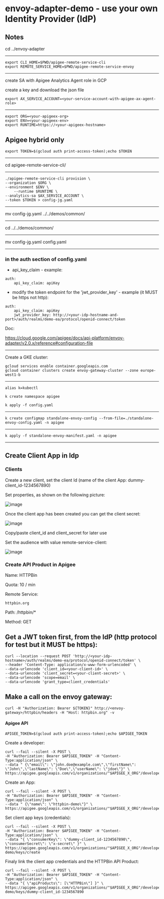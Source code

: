 # envoy-adapter-demo - use your own Identity Provider (IdP)

## Notes

cd ../envoy-adapter

---

	export CLI_HOME=$PWD/apigee-remote-service-cli
	export REMOTE_SERVICE_HOME=$PWD/apigee-remote-service-envoy

---

create SA with Apigee Analytics Agent role in GCP

create a key and download the json file

	export AX_SERVICE_ACCOUNT=<your-service-account-with-apigee-ax-agent-role>

---

	export ORG=<your-apigeex-org>
	export ENV=<your-apigeex-env>
	export RUNTIME=https://<your-apigeex-hostname>

## Apigee hybrid only

	export TOKEN=$(gcloud auth print-access-token);echo $TOKEN

---

cd apigee-remote-service-cli/

---

	./apigee-remote-service-cli provision \
	--organization $ORG \
	--environment $ENV \
     	--runtime $RUNTIME \
	--analytics-sa $AX_SERVICE_ACCOUNT \
	--token $TOKEN > config-jg.yaml

---

mv config-jg.yaml ../../demos/common/

---

cd ../../demos/common/

---

mv config-jg.yaml config.yaml

---

### in the auth section of config.yaml

+ api_key_claim - example:

```
auth:
    api_key_claim: apiKey
```

+ modify the token endpoint for the 'jwt_provider_key' - example (it MUST be https not http):

```
auth:
    api_key_claim: apiKey
    jwt_provider_key: http://<your-idp-hostname-and-port>/auth/realms/demo-ea/protocol/openid-connect/token
```

Doc:

https://cloud.google.com/apigee/docs/api-platform/envoy-adapter/v2.0.x/reference#configuration-file

---

Create a GKE cluster:

	gcloud services enable container.googleapis.com
	gcloud container clusters create envoy-gateway-cluster --zone europe-west1-b

---

	alias k=kubectl

	k create namespace apigee

	k apply -f config.yaml

---

	k create configmap standalone-envoy-config --from-file=./standalone-envoy-config.yaml -n apigee

---

	k apply -f standalone-envoy-manifest.yaml -n apigee

---

## Create Client App in Idp

### Clients

Create a new client, set the client Id (name of the client App: dummy-client_id-1234567890)

Set properties, as shown on the following picture:

![image](./pictures/client.png)

Once the client app has been created you can get the client secret:

![image](./pictures/credentials.png) 

Copy/paste client_id and client_secret for later use

Set the audience with value remote-service-client:

![image](./pictures/audience.png)

### Create API Product in Apigee

Name: HTTPBin

Quota: 10 / min

Remote Service:

	httpbin.org

Path:
	/httpbin/*

Method:
	GET
	
## Get a JWT token first, from the IdP (http protocol for test but it MUST be  https):

	curl --location --request POST 'http://<your-idp-hostname>/auth/realms/demo-ea/protocol/openid-connect/token' \
	--header 'Content-Type: application/x-www-form-urlencoded' \
	--data-urlencode 'client_id=<your-client-id>' \
	--data-urlencode 'client_secret=<your-client-secret>' \
	--data-urlencode 'scope=email' \
	--data-urlencode 'grant_type=client_credentials'

## Make a call on the envoy gateway:

	curl -H "Authorization: Bearer ${TOKEN}" http://<envoy-gateway>/httpbin/headers -H "Host: httpbin.org" -v

#### Apigee API

	APIGEE_TOKEN=$(gcloud auth print-access-token);echo $APIGEE_TOKEN

Create a developer:

	curl --fail --silent -X POST \
	-H "Authorization: Bearer $APIGEE_TOKEN" -H "Content-Type:application/json" \
	--data " {\"email\": \"john.doe@example.com\",\"firstName\": \"John\",\"lastName\": \"Doe\",\"userName\": \"jdoe\"}" \
	https://apigee.googleapis.com/v1/organizations/"$APIGEE_X_ORG"/developers

Create an App:

	curl --fail --silent -X POST \
	-H "Authorization: Bearer $APIGEE_TOKEN" -H "Content-Type:application/json" \
	--data " {\"name\": \"httpbin-demo\"}" \
	https://apigee.googleapis.com/v1/organizations/"$APIGEE_X_ORG"/developers/john.doe@example.com/apps

Set client app keys (credentials):

	curl --fail --silent -X POST \
	-H "Authorization: Bearer $APIGEE_TOKEN" -H "Content-Type:application/json" \
	--data "{ \"consumerKey\": \"dummy-client_id-1234567890\", \"consumerSecret\": \"x-secret\" }" \
	https://apigee.googleapis.com/v1/organizations/"$APIGEE_X_ORG"/developers/john.doe@example.com/apps/httpbin-demo/keys/create

Finaly link the client app credentials and the HTTPBin API Product:

	curl --fail --silent -X POST \
	-H "Authorization: Bearer $APIGEE_TOKEN" -H "Content-Type:application/json" \
	--data "{ \"apiProducts\": [\"HTTPBin\"] }" \
	https://apigee.googleapis.com/v1/organizations/"$APIGEE_X_ORG"/developers/john.doe@example.com/apps/httpbin-demo/keys/dummy-client_id-1234567890



